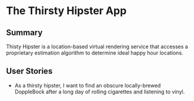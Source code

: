 The Thirsty Hipster App
======================

Summary
--------
Thisty Hipster is a location-based virtual rendering service that accesses a proprietary estimation algorithm to determine ideal happy hour locations.

User Stories
-----------
* As a thirsty hipster, I want to find an obscure locally-brewed DoppleBock after a long day of rolling cigarettes and listening to vinyl.
